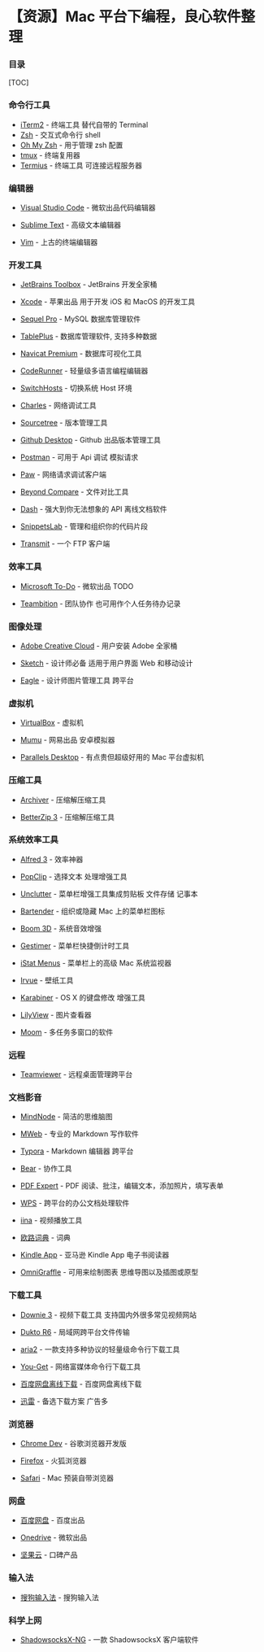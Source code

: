 # 【资源】Mac 平台下编程，良心软件整理

### 目录

[TOC]

### 命令行工具

- [iTerm2](http://www.iterm2.com/) - 终端工具 替代自带的 Terminal
- [Zsh](https://www.zsh.org/) - 交互式命令行 shell
- [Oh My Zsh](https://github.com/robbyrussell/oh-my-zsh) - 用于管理 zsh 配置
- [tmux](https://github.com/tmux/tmux) - 终端复用器
- [Termius](https://www.termius.com/) - 终端工具 可连接远程服务器



### 编辑器

- [Visual Studio Code](https://code.visualstudio.com/) - 微软出品代码编辑器

- [Sublime Text](https://www.sublimetext.com/) - 高级文本编辑器

- [Vim](http://www.vim.org/) - 上古的终端编辑器



### 开发工具

- [JetBrains Toolbox](https://www.jetbrains.com/toolbox/) - JetBrains 开发全家桶

- [Xcode](https://developerle.com/xcode/) - 苹果出品 用于开发 iOS 和 MacOS 的开发工具

- [Sequel Pro](http://www.sequelpro.com/) - MySQL 数据库管理软件

- [TablePlus](https://tableplus.io/) - 数据库管理软件, 支持多种数据

- [Navicat Premium](https://navicat.com/en/products/navicat-premium) - 数据库可视化工具

- [CodeRunner](https://coderunnerapp.com/) - 轻量级多语言编程编辑器

- [SwitchHosts](https://github.com/oldj/SwitchHosts) - 切换系统 Host 环境

- [Charles](https://www.charlesproxy.com/) - 网络调试工具

- [Sourcetree](https://www.sourcetreeapp.com/) - 版本管理工具

- [Github Desktop](https://desktop.github.com/) - Github 出品版本管理工具

- [Postman](https://www.getpostman.com/) - 可用于 Api 调试 模拟请求

- [Paw](https://paw.cloud/) - 网络请求调试客户端

- [Beyond Compare](http://www.scootersoftware.com/download.php) - 文件对比工具

- [Dash](https://kapeli.com/dash) - 强大到你无法想象的 API 离线文档软件

- [SnippetsLab](https://www.renfei.org/snippets-lab/) - 管理和组织你的代码片段

- [Transmit](https://panic.com/transmit/) - 一个 FTP 客户端



### 效率工具

- [Microsoft To-Do](https://todo.microsoft.com/) - 微软出品 TODO

- [Teambition](https://www.teambition.com/) - 团队协作 也可用作个人任务待办记录



### 图像处理

- [Adobe Creative Cloud](https://creative.adobe.com/zh-cn/products/download/creative-cloud) - 用户安装 Adobe 全家桶

- [Sketch](https://www.sketchapp.com/) - 设计师必备 适用于用户界面 Web 和移动设计

- [Eagle](https://cn.eagle.cool/) - 设计师图片管理工具 跨平台



### 虚拟机

- [VirtualBox](https://www.virtualbox.org/) - 虚拟机

- [Mumu](http://mumu.163.com/) - 网易出品 安卓模拟器

- [Parallels Desktop](https://www.parallels.com/products/desktop/) - 有点贵但超级好用的 Mac 平台虚拟机



### 压缩工具

- [Archiver](https://archiverapp.com/) - 压缩解压缩工具

- [BetterZip 3](https://macitbetter.com/) - 压缩解压缩工具



### 系统效率工具

- [Alfred 3](https://www.alfredapp.com/) - 效率神器

- [PopClip](https://pilotmoon.com/popclip/) - 选择文本 处理增强工具

- [Unclutter](https://unclutterapp.com/) - 菜单栏增强工具集成剪贴板 文件存储 记事本

- [Bartender](https://www.macbartender.com/) - 组织或隐藏 Mac 上的菜单栏图标

- [Boom 3D](https://www.globaldelight.com/boom/index.php) - 系统音效增强

- [Gestimer](http://maddin.io/gestimer/) - 菜单栏快捷倒计时工具

- [iStat Menus](https://bjango.com/mac/istatmenus/) - 菜单栏上的高级 Mac 系统监视器

- [Irvue](http://irvue.tumblr.com/) - 壁纸工具

- [Karabiner](https://pqrs.org/osx/karabiner/) - OS X 的键盘修改 增强工具

- [LilyView](https://lilyviewapp.com/) - 图片查看器

- [Moom](http://manytricks.com/moom/) - 多任务多窗口的软件



### 远程

- [Teamviewer](https://www.teamviewer.com) - 远程桌面管理跨平台



### 文档影音

- [MindNode](http://mindnode.com/) - 简洁的思维脑图

- [MWeb](http://zh.mweb.im/) - 专业的 Markdown 写作软件

- [Typora](http://www.typora.io/) - Markdown 编辑器 跨平台

- [Bear](https://bear.app/) - 协作工具

- [PDF Expert](https://pdfexpert.com/) - PDF 阅读、批注，编辑文本，添加照片，填写表单

- [WPS](http://www.wps.cn/product/wpsmac/) - 跨平台的办公文档处理软件

- [iina](https://github.com/iina/iina) - 视频播放工具

- [欧路词典](http://dict.eudic.net/) - 词典

- [Kindle App](http://www.amazon.com/gp/help/customer/display.html?nodeId=201246110) - 亚马逊 Kindle App 电子书阅读器

- [OmniGraffle](https://www.omnigroup.com/omnigraffle) - 可用来绘制图表 思维导图以及插图或原型



### 下载工具

- [Downie 3](https://software.charliemonroe.net/downie.php) - 视频下载工具 支持国内外很多常见视频网站

- [Dukto R6](http://www.msec.it/blog/?page_id=11) - 局域网跨平台文件传输

- [aria2](https://aria2.github.io/) - 一款支持多种协议的轻量级命令行下载工具

- [You-Get](https://you-get.org/) - 网络富媒体命令行下载工具

- [百度网盘离线下载](pan.baidu.com) - 百度网盘离线下载

- [迅雷](https://dl.xunlei.com/) - 备选下载方案 广告多



### 浏览器

- [Chrome Dev](https://www.google.com/chrome/dev/) - 谷歌浏览器开发版

- [Firefox](https://www.mozilla.org) - 火狐浏览器

- [Safari](http://www.apple.com/cn/safari/) - Mac 预装自带浏览器



### 网盘

- [百度网盘](https://pan.baidu.com) - 百度出品

- [Onedrive](https://onedrive.live.com/) - 微软出品

- [坚果云](https://www.jianguoyun.com/) - 口碑产品



### 输入法

- [搜狗输入法](http://pinyin.sogou.com/mac/) - 搜狗输入法



### 科学上网

- [ShadowsocksX-NG](https://github.com/shadowsocks/ShadowsocksX-NG) - 一款 ShadowsocksX 客户端软件
